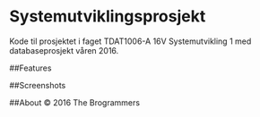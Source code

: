 # Systemutviklingsprosjekt
Kode til prosjektet i faget TDAT1006-A 16V Systemutvikling 1 med databaseprosjekt våren 2016.


##Features

##Screenshots

##About
© 2016 The Brogrammers
